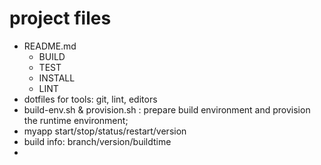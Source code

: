 # project files

- README.md
    - BUILD
    - TEST
    - INSTALL
    - LINT
- dotfiles for tools: git, lint, editors
- build-env.sh & provision.sh : prepare build environment and provision the runtime environment;
- myapp start/stop/status/restart/version
- build info: branch/version/buildtime
- 